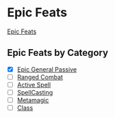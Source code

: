 # Epic Feats

[Epic Feats](http://ddowiki.com/page/Epic_Feats)

## Epic Feats by Category

* [x] [Epic General Passive](EpicGeneralFeatSpec.html "Epic General Feats")
* [ ] [Ranged Combat](EpicRangedCombatFeatSpec.html)
* [ ] [Active Spell](EpicActiveSpellFeatSpec.html)
* [ ] [SpellCasting](EpicSpellCastingFeatSpec.html)
* [ ] [Metamagic](EpicMetamagicFeatSpec.html)
* [ ] [Class](EpicClassFeatSpec.html)